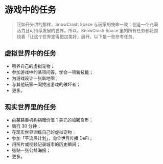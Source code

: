 # 游戏中的任务

> 正如开头讲的那样，SnowCrash Space 与玩家的使命一致：创造一个充满活力且可持续发展的世界。所以，SnowCrash Space 里的所有任务都将围绕着「让这个世界变得更加美好」展开。以下是一些参考任务。

## 虚拟世界中的任务

* 喂养自己的虚拟宠物；
* 参加游戏中的某项问答，学会一项新技能；
* 为游戏设计一张新地图；
* 与其他玩家一同找出游戏的破坏者；
* 更多。

## 现实世界里的任务

* 向某慈善机构捐赠价值 1 美元的加密货币；
* 骑行 30 分钟；
* 在现实世界训练自己的虚拟宠物；
* 参加「平流层计划」，向全世界传播 DeFi；
* 用照片或视频记录城市的历史瞬间；
* 张贴一张公益海报；
* 更多。

